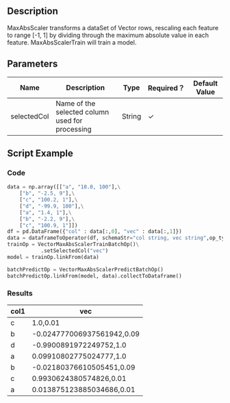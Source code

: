 ## Description
MaxAbsScaler transforms a dataSet of Vector rows, rescaling each feature to range
 [-1, 1] by dividing through the maximum absolute value in each feature.
 MaxAbsScalerTrain will train a model.

## Parameters
| Name | Description | Type | Required？ | Default Value |
| --- | --- | --- | --- | --- |
| selectedCol | Name of the selected column used for processing | String | ✓ |  |

## Script Example

### Code

```python
data = np.array([["a", "10.0, 100"],\
    ["b", "-2.5, 9"],\
    ["c", "100.2, 1"],\
    ["d", "-99.9, 100"],\
    ["a", "1.4, 1"],\
    ["b", "-2.2, 9"],\
    ["c", "100.9, 1"]])
df = pd.DataFrame({"col" : data[:,0], "vec" : data[:,1]})
data = dataframeToOperator(df, schemaStr="col string, vec string",op_type="batch")
trainOp = VectorMaxAbsScalerTrainBatchOp()\
           .setSelectedCol("vec")
model = trainOp.linkFrom(data) 

batchPredictOp = VectorMaxAbsScalerPredictBatchOp()
batchPredictOp.linkFrom(model, data).collectToDataframe()
```
### Results

col1|vec
----|---
c|1.0,0.01
b|-0.024777006937561942,0.09
d|-0.9900891972249752,1.0
a|0.09910802775024777,1.0
b|-0.02180376610505451,0.09
c|0.9930624380574826,0.01
a|0.013875123885034686,0.01



